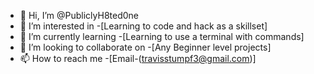 - 👋 Hi, I’m @PubliclyH8ted0ne
- 👀 I’m interested in -[Learning to code and hack as a skillset]
- 🌱 I’m currently learning -[Learning to use a terminal with commands]
- 💞️ I’m looking to collaborate on -[Any Beginner level projects]
- 📫 How to reach me -[Email-(travisstumpf3@gmail.com)]

<!---
PubliclyH8ted0ne/PubliclyH8ted0ne is a ✨ special ✨ repository because its `README.md` (this file) appears on your GitHub profile.
You can click the Preview link to take a look at your changes.
    [\____/]
    | •__• |
    (\    /)
    \^^)(^^/
--->
